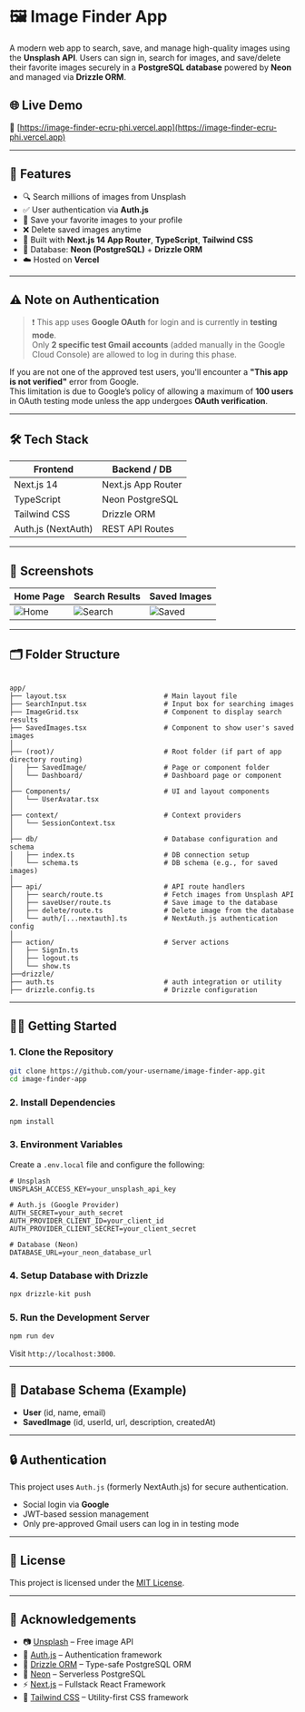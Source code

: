 # 🖼️ Image Finder App

A modern web app to search, save, and manage high-quality images using the **Unsplash API**. Users can sign in, search for images, and save/delete their favorite images securely in a **PostgreSQL database** powered by **Neon** and managed via **Drizzle ORM**.

## 🌐 Live Demo

🔗 [https://image-finder-ecru-phi.vercel.app](https://image-finder-ecru-phi.vercel.app)

---

## 🚀 Features

- 🔍 Search millions of images from Unsplash
- ✅ User authentication via **Auth.js**
- 💾 Save your favorite images to your profile
- ❌ Delete saved images anytime
- 🧩 Built with **Next.js 14 App Router**, **TypeScript**, **Tailwind CSS**
- 🐘 Database: **Neon (PostgreSQL)** + **Drizzle ORM**
- ☁️ Hosted on **Vercel**

---

## ⚠️ Note on Authentication

> ❗ This app uses **Google OAuth** for login and is currently in **testing mode**.  
> Only **2 specific test Gmail accounts** (added manually in the Google Cloud Console) are allowed to log in during this phase.

If you are not one of the approved test users, you'll encounter a **"This app is not verified"** error from Google.  
This limitation is due to Google’s policy of allowing a maximum of **100 users** in OAuth testing mode unless the app undergoes **OAuth verification**.

---

## 🛠️ Tech Stack

| Frontend        | Backend / DB           |
|-----------------|------------------------|
| Next.js 14      | Next.js App Router     |
| TypeScript      | Neon PostgreSQL        |
| Tailwind CSS    | Drizzle ORM            |
| Auth.js (NextAuth) | REST API Routes    |

---

## 📸 Screenshots

| Home Page | Search Results | Saved Images |
|-----------|----------------|--------------|
| ![Home](https://github.com/user-attachments/assets/3652d5fd-afa1-4641-994f-5c08448cbe22) | ![Search](https://github.com/user-attachments/assets/0de88cb4-564d-4c31-9c74-2baeebb0c229) | ![Saved](https://github.com/user-attachments/assets/25f3fa5b-419a-4417-a732-99bbf815cf3d) |

---

## 🗂️ Folder Structure

```

app/
├── layout.tsx                        # Main layout file
├── SearchInput.tsx                   # Input box for searching images
├── ImageGrid.tsx                     # Component to display search results
├── SavedImages.tsx                   # Component to show user's saved images
│
├── (root)/                           # Root folder (if part of app directory routing)
│   ├── SavedImage/                   # Page or component folder
│   └── Dashboard/                    # Dashboard page or component
│
├── Components/                       # UI and layout components
│   └── UserAvatar.tsx
│
├── context/                          # Context providers
│   └── SessionContext.tsx
│
├── db/                               # Database configuration and schema
│   ├── index.ts                      # DB connection setup
│   └── schema.ts                     # DB schema (e.g., for saved images)
│
├── api/                              # API route handlers
│   ├── search/route.ts               # Fetch images from Unsplash API
│   ├── saveUser/route.ts             # Save image to the database
│   ├── delete/route.ts               # Delete image from the database
│   └── auth/[...nextauth].ts         # NextAuth.js authentication config
│
├── action/                           # Server actions
│   ├── SignIn.ts
│   ├── logout.ts
│   └── show.ts
├──drizzle/
├── auth.ts                           # auth integration or utility
├── drizzle.config.ts                 # Drizzle configuration

````

---

## 🧑‍💻 Getting Started

### 1. Clone the Repository

```bash
git clone https://github.com/your-username/image-finder-app.git
cd image-finder-app
````

### 2. Install Dependencies

```bash
npm install
```

### 3. Environment Variables

Create a `.env.local` file and configure the following:

```env
# Unsplash
UNSPLASH_ACCESS_KEY=your_unsplash_api_key

# Auth.js (Google Provider)
AUTH_SECRET=your_auth_secret
AUTH_PROVIDER_CLIENT_ID=your_client_id
AUTH_PROVIDER_CLIENT_SECRET=your_client_secret

# Database (Neon)
DATABASE_URL=your_neon_database_url
```

### 4. Setup Database with Drizzle

```bash
npx drizzle-kit push
```

### 5. Run the Development Server

```bash
npm run dev
```

Visit `http://localhost:3000`.

---

## 💾 Database Schema (Example)

* **User** (id, name, email)
* **SavedImage** (id, userId, url, description, createdAt)

---

## 🔒 Authentication

This project uses `Auth.js` (formerly NextAuth.js) for secure authentication.

* Social login via **Google**
* JWT-based session management
* Only pre-approved Gmail users can log in in testing mode

---

## 📄 License

This project is licensed under the [MIT License](LICENSE).

---

## 🙌 Acknowledgements

* 📷 [Unsplash](https://unsplash.com/) – Free image API
* 🔐 [Auth.js](https://authjs.dev/) – Authentication framework
* 🧪 [Drizzle ORM](https://orm.drizzle.team/) – Type-safe PostgreSQL ORM
* 🐘 [Neon](https://neon.tech/) – Serverless PostgreSQL
* ⚡ [Next.js](https://nextjs.org/) – Fullstack React Framework
* 🎨 [Tailwind CSS](https://tailwindcss.com/) – Utility-first CSS framework

